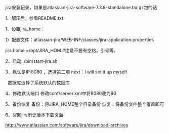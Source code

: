jira安装记录，如果是atlassian-jira-software-7.3.8-standalone.tar.gz包的话

1、解压后，参看README.txt

1、设置jira_home：

1）配置文件：atlassian-jira/WEB-INF/classes/jira-application.properties

jira.home =/opt/JIRA_HOM  #注意不要有空格，引号等，


2、启动
./bin/start-jira.sh 

3、默认是IP:8080 ，选择第二项 next：I will set it up  myself

   数据库选择了系统默认的数据库

4、修改默认端口
修改conf/server.xml中将8080改为80


5、备份恢复
备份：将JIRA_HOME整个目录备份
恢复：将备份文件整个覆盖即可

6、官网jira历史版本下载页面

http://www.atlassian.com/software/jira/download-archives
